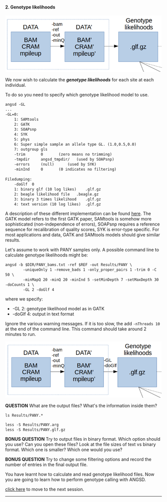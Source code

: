 
#### 2. Genotype likelihoods

![stage1](../files/stage1.png)

We now wish to calculate the ***genotype likelihoods*** for each site at each individual.

To do so you need to specify which genotype likelihood model to use.
```
angsd -GL
...
-GL=0: 
	1: SAMtools
	2: GATK
	3: SOAPsnp
	4: SYK
	5: phys
	6: Super simple sample an allele type GL. (1.0,0.5,0.0)
	7: outgroup gls
	-trim		0		(zero means no trimming)
	-tmpdir		angsd_tmpdir/	(used by SOAPsnp)
	-errors		(null)		(used by SYK)
	-minInd		0		(0 indicates no filtering)

Filedumping:
	-doGlf	0
	1: binary glf (10 log likes)	.glf.gz
	2: beagle likelihood file	.beagle.gz
	3: binary 3 times likelihood	.glf.gz
	4: text version (10 log likes)	.glf.gz
```
A description of these different implementation can be found [here](http://www.popgen.dk/angsd/index.php/Genotype_likelihoods).
The GATK model refers to the first GATK paper, SAMtools is somehow more sophisticated (non-independence of errors), SOAPsnp requires a reference sequence for recalibration of quality scores, SYK is error-type specific.
For most applications and data, GATK and SAMtools models should give similar results.

Let's assume to work with PANY samples only.
A possible command line to calculate genotype likelihoods might be:
```
angsd -b $DIR/PANY_bams.txt -ref $REF -out Results/PANY \
        -uniqueOnly 1 -remove_bads 1 -only_proper_pairs 1 -trim 0 -C 50 \
        -minMapQ 20 -minQ 20 -minInd 5 -setMinDepth 7 -setMaxDepth 30 -doCounts 1 \
        -GL 2 -doGlf 4
```

where we specify:
* -GL 2: genotype likelihood model as in GATK
* -doGlf 4: output in text format

Ignore the various warning messages. If it is too slow, the add `-nThreads 10` at the end of the command line. This command should take around 2 minutes to run.

![stage1A](../files/stage1A.png)

**QUESTION**
What are the output files?
What's the information inside them?

```
ls Results/PANY.*
```

```
less -S Results/PANY.arg
less -S Results/PANY.glf.gz
```

**BONUS QUESTION**
Try to output files in binary format. Which option should you use? Can you open these files?
Look at the file sizes of text vs binary format. Which one is smaller? Which one would you use?

**BONUS QUESTION**
Try to change some filtering options and record the number of entries in the final output file.


You have learnt how to calculate and read genotype likelihood files.
Now you are going to learn how to perform genotype calling with ANGSD.

[click here](https://github.com/nt246/lcwgs-guide-tutorial/blob/main/tutorial2_genotype_snp_calling/markdowns/03_genotype.md) to move to the next session.

--------------------------------



